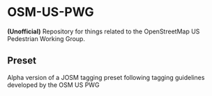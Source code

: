 # OSM-US-PWG
**(Unofficial)** Repository for things related to the OpenStreetMap US Pedestrian Working Group.

## Preset
Alpha version of a JOSM tagging preset following tagging guidelines developed by the OSM US PWG
